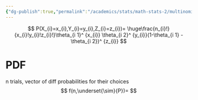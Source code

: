 ```yaml
---
{"dg-publish":true,"permalink":"/academics/stats/math-stats-2/multinomial-distribution/","created":"2025-03-29T01:59:40.034-04:00","updated":"2025-07-07T17:32:42.480-04:00"}
---
```


$$
P(X_{i}=x_{i},Y_{i}=y_{i},Z_{i}=z_{i})= \huge\frac{n_{i}!}{x_{i}!y_{i}!z_{i}!}\theta_{i 1}^ {x_{i}} \theta_{i 2}^ {y_{i}}(1-\theta_{i 1} - \theta_{i 2})^ {z_{i}}
$$

# PDF

n trials, vector of diff probabilities for their choices
$$
f(n,\underset{\sim}{P})=
$$